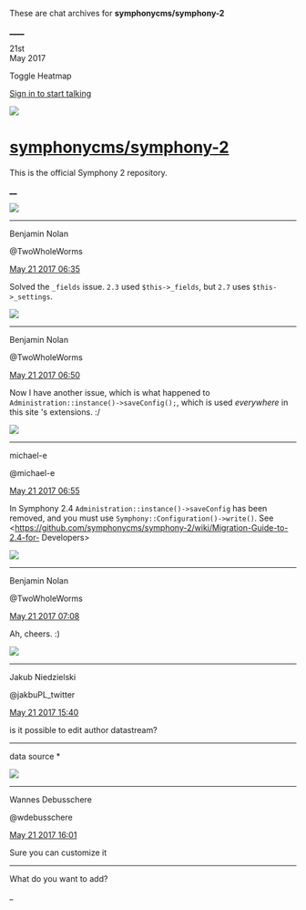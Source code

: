 These are chat archives for **symphonycms/symphony-2**

[__](/symphonycms/symphony-2/archives/2017/05/22)[__](/symphonycms/symphony-2/archives/2017/05/20)

21st  
May 2017

Toggle Heatmap

[Sign in to start talking](/login?action=login&button=archive-login)

![](https://avatars-02.gitter.im/group/iv/3/57542c45c43b8c601977197e?s=48)

#  [symphonycms/symphony-2](/symphonycms/symphony-2)

This is the official Symphony 2 repository.

[ __](/orgs/symphonycms/rooms "More symphonycms rooms")

![](https://avatars2.githubusercontent.com/u/642271?v=3&s=30)

____

Benjamin Nolan

@TwoWholeWorms

[May 21 2017
06:35](https://gitter.im/symphonycms/symphony-2?at=5921354900efc2bb3e8b56e8)

Solved the `_fields` issue. `2.3` used `$this->_fields`, but `2.7` uses
`$this->_settings`.

![](https://avatars2.githubusercontent.com/u/642271?v=3&s=30)

____

Benjamin Nolan

@TwoWholeWorms

[May 21 2017
06:50](https://gitter.im/symphonycms/symphony-2?at=59213898fa63ba2f7663964c)

Now I have another issue, which is what happened to
`Administration::instance()->saveConfig();`, which is used _everywhere_ in
this site 's extensions. :/

![](https://avatars2.githubusercontent.com/u/40072?v=4&s=30)

____

michael-e

@michael-e

[May 21 2017
06:55](https://gitter.im/symphonycms/symphony-2?at=592139ddfa63ba2f76639a4b)

In Symphony 2.4 `Administration::instance()->saveConfig` has been removed, and
you must use `Symphony::Configuration()->write()`. See
<https://github.com/symphonycms/symphony-2/wiki/Migration-Guide-to-2.4-for-
Developers>

![](https://avatars2.githubusercontent.com/u/642271?v=3&s=30)

____

Benjamin Nolan

@TwoWholeWorms

[May 21 2017
07:08](https://gitter.im/symphonycms/symphony-2?at=59213cf1c4d73f445aca51c5)

Ah, cheers. :)

![](https://pbs.twimg.com/profile_images/3446915610/d40c1fadbf94c0cef919ae136faa8c3f_bigger.png)

____

Jakub Niedzielski

@jakbuPL_twitter

[May 21 2017
15:40](https://gitter.im/symphonycms/symphony-2?at=5921b4de05e3326c67f46a98)

is it possible to edit author datastream?

____

data source *

![](https://avatars1.githubusercontent.com/u/4136426?v=4&s=30)

____

Wannes Debusschere

@wdebusschere

[May 21 2017
16:01](https://gitter.im/symphonycms/symphony-2?at=5921b9ea00efc2bb3e8d2560)

Sure you can customize it

____

What do you want to add?

_


